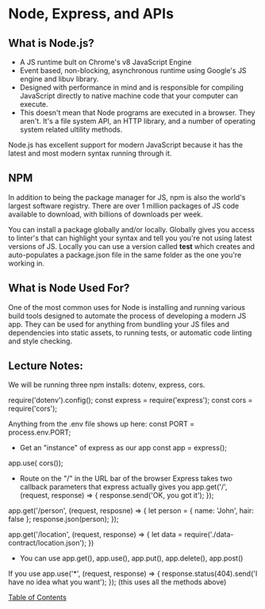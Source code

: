 # Node, Express, and APIs

## What is Node.js?

- A JS runtime bult on Chrome's v8 JavaScript Engine
- Event based, non-blocking, asynchronous runtime using Google's JS engine and libuv library. 
- Designed with performance in mind and is responsible for compiling JavaScript directly to native machine code that your computer can execute. 
- This doesn't mean that Node programs are executed in a browser. They aren't. It's a file system API, an HTTP library, and a number of operating system related ultility methods. 

Node.js has excellent support for modern JavaScript because it has the latest and most modern syntax running through it. 

## NPM 

In addition to being the package manager for JS, npm is also the world's largest software registry. There are over 1 million packages of JS code available to download, with billions of downloads per week. 

You can install a package globally and/or locally. Globally gives you access to linter's that can highlight your syntax and tell you you're not using latest versions of JS. 
Locally you can use a version called **test** which creates and auto-populates a package.json file in the same folder as the one you're working in. 

## What is Node Used For?

One of the most common uses for Node is installing and running various build tools designed to automate the process of developing a modern JS app. They can be used for anything from bundling your JS files and dependencies into static assets, to running tests, or automatic code linting and style checking. 

## Lecture Notes:

We will be running three npm installs: dotenv, express, cors.

require('dotenv').config();
const express = require('express');
const cors = require('cors');

Anything from the .env file shows up here:
const PORT = process.env.PORT;

- Get an "instance" of express as our app
const app = express();

app.use( cors());

- Route on the "/" in the URL bar of the browser
Express takes two callback parameters that express actually gives you
app.get('/', (request, response) => {
  response.send('OK, you got it');
});

app.get('/person', (request, resposne) => {
  let person = { name: 'John', hair: false };
  response.json(person);
});

app.get('/location', (request, response) => {
  let data = require('./data-contract/location.json');
})
- You can use app.get(), app.use(), app.put(), app.delete(), app.post()

If you use app.use('*', (request, response) => {
  response.status(404).send('I have no idea what you want');
}); (this uses all the methods above)

[Table of Contents](../index.md)